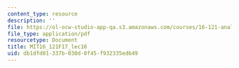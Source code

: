 ```yaml
---
content_type: resource
description: ''
file: https://ol-ocw-studio-app-qa.s3.amazonaws.com/courses/16-121-analytical-subsonic-aerodynamics-fall-2017/db1dfd01337b030d0f45f932335ed649_MIT16_121F17_lec16.pdf
file_type: application/pdf
resourcetype: Document
title: MIT16_121F17_lec16
uid: db1dfd01-337b-030d-0f45-f932335ed649
---
```

